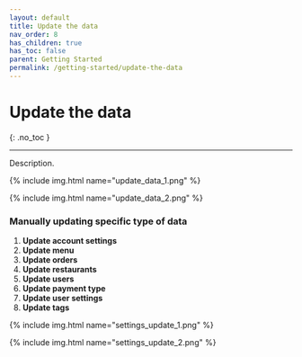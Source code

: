 ```yaml
---
layout: default
title: Update the data
nav_order: 8
has_children: true
has_toc: false
parent: Getting Started
permalink: /getting-started/update-the-data
---
```


# Update the data
{: .no_toc }

---

Description.

{% include img.html name="update_data_1.png" %}

{% include img.html name="update_data_2.png" %}

### Manually updating specific type of data

1. **Update account settings**
1. **Update menu**
1. **Update orders**
1. **Update restaurants**
1. **Update users**
1. **Update payment type**
1. **Update user settings**
1. **Update tags**

{% include img.html name="settings_update_1.png" %}

{% include img.html name="settings_update_2.png" %}